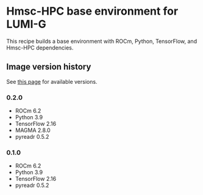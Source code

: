 # Hmsc-HPC base environment for LUMI-G

This recipe builds a base environment with ROCm, Python, TensorFlow, and Hmsc-HPC dependencies.

## Image version history

See [this page](../../../pkgs/container/hmsc-hpc-lumi-g-base) for available versions.

### 0.2.0

- ROCm 6.2
- Python 3.9
- TensorFlow 2.16
- MAGMA 2.8.0
- pyreadr 0.5.2

### 0.1.0

- ROCm 6.2
- Python 3.9
- TensorFlow 2.16
- pyreadr 0.5.2
